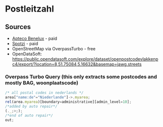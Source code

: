 # Postleitzahl

## Sources

* [Apteco Benelux](https://www.apteco.nl/) - paid
* [Spotzi](https://www.spotzi.com/en/maps/boundaries/4-digit-postal-code-belgium/) - paid
* OpenStreetMap via OverpassTurbo - free
* OpenDataSoft: https://public.opendatasoft.com/explore/dataset/openpostcodevlakkenpc4/export/?location=8,51.75084,5.16632&basemap=jawg.streets

### Overpass Turbo Query (this only extracts some postcodes and mostly BAG, woonplaatscode)

```javascript
/* all postal codes in nederlands */
area["name:de"="Niederlande"]->.myarea;
rel(area.myarea)[boundary=administrative][admin_level=10];
/*added by auto repair*/
(._;>;);
/*end of auto repair*/
out;
```
